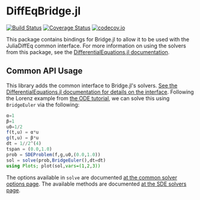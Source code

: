 # DiffEqBridge.jl

[![Build Status](https://travis-ci.org/JuliaDiffEq/DiffEqBridge.jl.svg?branch=master)](https://travis-ci.org/JuliaDiffEq/DiffEqBridge.jl)
[![Coverage Status](https://coveralls.io/repos/ChrisRackauckas/DiffEqBridge.jl/badge.svg?branch=master&service=github)](https://coveralls.io/github/ChrisRackauckas/DiffEqBridge.jl?branch=master)
[![codecov.io](http://codecov.io/github/ChrisRackauckas/DiffEqBridge.jl/coverage.svg?branch=master)](http://codecov.io/github/ChrisRackauckas/DiffEqBridge.jl?branch=master)

This package contains bindings for Bridge.jl to allow it to be used with the
JuliaDiffEq common interface. For more information on using the solvers from this
package, see the [DifferentialEquations.jl documentation](https://juliadiffeq.github.io/DiffEqDocs.jl/latest/).

## Common API Usage

This library adds the common interface to Bridge.jl's solvers. [See the DifferentialEquations.jl documentation for details on the interface](http://docs.juliadiffeq.org/latest/index.html). Following the Lorenz example from [the ODE tutorial](http://docs.juliadiffeq.org/latest/tutorials/ode_example.html), we can solve this using `BridgeEuler` via the following:

```julia
α=1
β=1
u0=1/2
f(t,u) = α*u
g(t,u) = β*u
dt = 1//2^(4)
tspan = (0.0,1.0)
prob = SDEProblem(f,g,u0,(0.0,1.0))
sol = solve(prob,BridgeEuler(),dt=dt)
using Plots; plot(sol,vars=(1,2,3))
```

The options available in `solve` are documented [at the common solver options page](http://docs.juliadiffeq.org/latest/basics/common_solver_opts.html). The available methods are documented [at the SDE solvers page](http://docs.juliadiffeq.org/latest/solvers/ode_solve.html#ODEInterface.jl-1).
